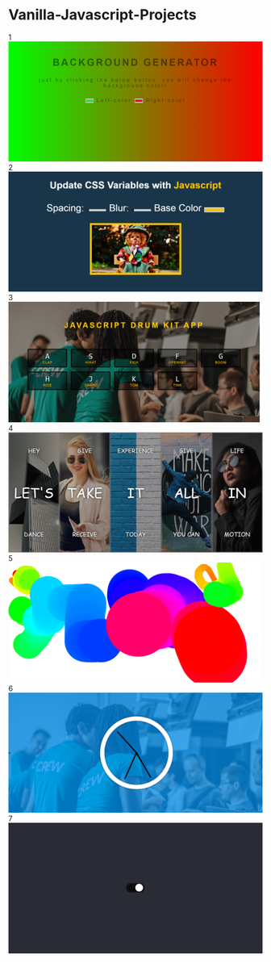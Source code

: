 # Vanilla-Javascript-Projects

1 
![project image](1.png)
2
![project image](2.png)
3
![project image](3.png)
4
![project image](4.png)
5
![project image](5.png)
6
![project image](6.png)
7
![project image](7.png)
